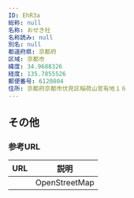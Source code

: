 ```yaml
---
ID: EhR3a
総称: null
名称: おせき社
名称読み: null
別名: null
都道府県: 京都府
区域: 京都市
緯度: 34.9688326
経度: 135.7855526
郵便番号: 6120804
住所: 京都府京都市伏見区稲荷山官有地１６
---
```


## その他

### 参考URL

| URL | 説明          |
| --- | ------------- |
|     | OpenStreetMap |
